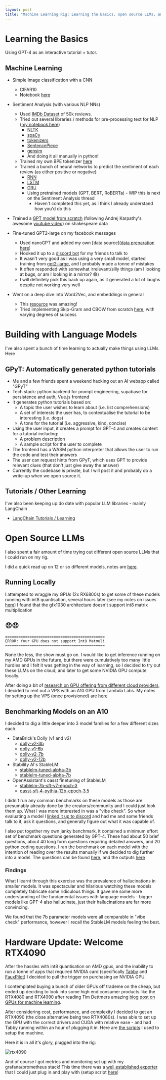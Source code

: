 ```yaml
---
layout: post
title: "Machine Learning Rig: Learning the Basics, open source LLMs, and a hardware update"
---
```


# Learning the Basics

Using GPT-4 as an interactive tutorial + tutor.

## Machine Learning

* Simple Image classification with a CNN
    * CIFAR10
    * Notebook [here](https://github.com/jerome3o/pytorch-tut/blob/master/tut/image_recognition/conv_net.ipynb)
* Sentiment Analysis (with various NLP NNs)
    * Used [IMDb Dataset](https://www.kaggle.com/datasets/lakshmi25npathi/imdb-dataset-of-50k-movie-reviews) of 50k reviews.
    * Tried out several libraries / methods for pre-processing text for NLP ([my notebook here](https://github.com/jerome3o/pytorch-tut/blob/master/tut/sentiment_analysis/1_1_pre_processing_learning.ipynb))
        * [NLTK](https://www.nltk.org/)
        * [spaCy](https://spacy.io/)
        * [tokenizers](https://huggingface.co/docs/tokenizers/index)
        * [SentencePiece](https://github.com/google/sentencepiece)
        * [gensim](https://radimrehurek.com/gensim/)
        * And doing it all manually in python!
    * Trained my own BPE tokenizer [here](https://github.com/jerome3o/pytorch-tut/blob/master/tut/sentiment_analysis/1_2_tokenizer.ipynb)
    * Trained a bunch of neural networks to predict the sentiment of each review (as either positive or negative)
        * [RNN](https://github.com/jerome3o/pytorch-tut/blob/master/tut/sentiment_analysis/2_1_rnn.ipynb)
        * [LSTM](https://github.com/jerome3o/pytorch-tut/blob/master/tut/sentiment_analysis/2_2_lstm.ipynb)
        * [GRU](https://github.com/jerome3o/pytorch-tut/blob/master/tut/sentiment_analysis/2_3_gru.ipynb)
        * Using pretrained models (GPT, BERT, RoBERTa) - WIP this is next on the Sentiment Analysis thread
            * Haven't completed this yet, as I think I already understand how you'd do this

* Trained a [GPT model from scratch](https://github.com/jerome3o/gpt_from_scratch/blob/master/tutorial/main.py) (following Andrej Karpathy's awesome [youtube video](https://www.youtube.com/watch?v=kCc8FmEb1nY)) on shakespeare data
* Fine-tuned GPT2-large on my facebook messages
    * Used nanoGPT and added my own [data source]([data preparation here](https://github.com/jerome3o/nanoGPT/blob/master/data/facebook/prepare.py))
    * Hooked it up to a [discord bot](https://github.com/jerome3o/nanoGPT/blob/ded1dbb8968057f68c19f3c11aae3ed4c4ca7d3a/sample.py#L129) for my friends to talk to
    * It wasn't very good as I was using a very small model, started training from [gpt2-large](https://huggingface.co/gpt2-large), and I probably made a tonne of mistakes
    * It often responded with somewhat irrelevant/silly things (am I looking at bugs, or am I looking in a mirror? 😅)
    * I will definitely pick this back up again, as it generated a lot of laughs despite not working very well
* Went on a deep dive into Word2Vec, and embeddings in general
    * This [resource](https://lena-voita.github.io/nlp_course/word_embeddings.html) was amazing!
    * Tried implementing Skip-Gram and CBOW from scratch [here](https://github.com/jerome3o/pytorch-tut/blob/master/tut/word2vec.ipynb), with varying degrees of success

# Building with Language Models

I've also spent a bunch of time learning to actually make things using LLMs. Here

## GPyT: Automatically generated python tutorials

* Me and a few friends spent a weekend hacking out an AI webapp called "GPyT"
* Tech stack: python backend for prompt engineering, supabase for persistence and auth, Vue.js frontend
* It generates python tutorials based on:
    * A topic the user wishes to learn about (i.e. list comprehensions)
    * A set of interests the user has, to contextualise the tutorial to be interesting (i.e. dogs)
    * A tone for the tutorial (i.e. aggressive, kind, concise)
* Using the user input, it creates a prompt for GPT-4 and creates content for a tutorial including:
    * A problem description
    * A sample script for the user to complete
* The frontend has a WASM python interpreter that allows the user to run the code and test their answers
* The user can request hints from GPyT, which uses GPT to provide relevant clues (that don't just give away the answer)
* Currently the codebase is private, but I will post it and probably do a write-up when we open source it.

## Tutorials / Other Learning

I've also been keeping up do date with popular LLM libraries - mainly LangChain

* [LangChain Tutorials / Learning](https://github.com/jerome3o/langchain-tut)

# Open Source LLMs

I also spent a fair amount of time trying out different open source LLMs that I could run on my rig.

I did a quick read up on 12 or so different models, notes are [here](https://github.com/jerome3o/pytorch-tut/blob/master/llms/README.md).

## Running Locally

I attempted to wraggle my GPUs (2x RX6800s) to get some of these models running with int8 quantisation, several hours later (see my notes on issues [here](https://github.com/jerome3o/pytorch-tut/blob/master/llms/quantization/README.md)) I found that the gfx1030 architecture doesn't support int8 matrix multiplication

## 😞😞

```log
=============================================
ERROR: Your GPU does not support Int8 Matmul!
=============================================
```

None the less, the show must go on. I would like to get inference running on my AMD GPUs in the future, but there were cumulatively too many little hurdles and I felt it was getting in the way of learning, so I decided to try out these LLMs on the cloud, and later to get some NVIDIA GPU compute locally.

After doing a bit of [research on GPU offering from different cloud providers](https://github.com/jerome3o/pytorch-tut/blob/master/cloud_gpus/README.md), I decided to rent out a VPS with an A10 GPU from Lambda Labs. My notes for setting up the VPS (once provisioned) are [here](https://github.com/jerome3o/pytorch-tut/blob/master/cloud_gpus/1_lambda_labs.md)

## Benchmarking Models on an A10

I decided to dig a little deeper into 3 model families for a few different sizes each

* DataBrick's Dolly (v1 and v2)
    * [dolly-v2-3b](https://huggingface.co/databricks/dolly-v2-3b)
    * [dolly-v1-6b](https://huggingface.co/databricks/dolly-v1-6b)
    * [dolly-v2-7b](https://huggingface.co/databricks/dolly-v2-7b)
    * [dolly-v2-12b](https://huggingface.co/databricks/dolly-v2-12b)
* Stability AI's StableLM
    * [stablelm-tuned-alpha-3b](https://huggingface.co/StabilityAI/stablelm-tuned-alpha-3b)
    * [stablelm-tuned-alpha-7b](https://huggingface.co/StabilityAI/stablelm-tuned-alpha-7b)
* OpenAssistant's oasst finetuning of StableLM
    * [stablelm-7b-sft-v7-epoch-3](https://huggingface.co/OpenAssistant/stablelm-7b-sft-v7-epoch-3)
    * [oasst-sft-4-pythia-12b-epoch-3.5](https://huggingface.co/OpenAssistant/oasst-sft-4-pythia-12b-epoch-3.5)

I didn't run any common benchmarks on these models as those are presumably already done by the creators/community and I could just look them up. What I was more interested in was a "vibe check". So when evaluating a model I [linked it up to discord](https://github.com/jerome3o/pytorch-tut/blob/master/llms/discord_bot.py) and had me and some friends talk to it, ask it questions, and generally figure out what it was capable of.

I also put together my own janky benchmark, it contained a minimum effort set of benchmark questions generated by GPT-4. These had about 50 brief questions, about 40 long form questions requiring detailed answers, and 20 python coding questions. I ran the benchmark on each model with the intention of reading over the results manually if we decided to dig further into a model. The questions can be found [here](https://github.com/jerome3o/pytorch-tut/blob/master/llms/testing/benchmark_prompts.py), and the outputs [here](https://github.com/jerome3o/pytorch-tut/blob/master/llms/testing/run_benchmarks.py)

### Findings

What I learnt through this exercise was the prevalence of hallucinations in smaller models. It was spectacular and hilarious watching these models completely fabricate some ridiculous things. It gave me some more understanding of the fundamental issues with language models - bigger models like GPT-4 also hallucinate, just their hallucinations are far more convincing.

We found that the 7b parameter models were all comparable in "vibe check" performance, however I recall the StableLM models feeling the best.

# Hardware Update: Welcome RTX4090

After the hassles with int8 quantisation on AMD gpus, and the inability to run a tonne of apps that required NVIDIA card (specifically [Tabby](https://github.com/TabbyML/tabby) and [FauxPilot](https://github.com/fauxpilot/fauxpilot)) I decided to pull the trigger on purchasing an NVIDIA GPU.

I contemplated buying a bunch of older GPUs off trademe on the cheap, but ended up deciding to look into some high end consumer products like the RTX4080 and RTX4090 after reading Tim Dettmers amazing [blog post on GPUs for machine learning](https://timdettmers.com/2023/01/30/which-gpu-for-deep-learning/).

After considering cost, performance, and complexity I decided to get an RTX4090 (the close alternative being two RTX4080s). I was able to set up the GPU with the correct drivers and CUDA with relative ease - and had Tabby running within an hour of plugging it in. Here are [the scripts](https://github.com/jerome3o/pytorch-tut/blob/master/setup/cuda.sh) I used to setup the machine.

Here it is in all it's glory, plugged into the rig:

![rtx4090](/projects/assets/mlrig_learning/rtx4090.jpg)

And of course I got metrics and monitoring set up with my grafana/prometheus stack! This time there was a [well established exporter](https://github.com/utkuozdemir/nvidia_gpu_exporter/) that I could just plug in and play with (setup script [here](https://github.com/jerome3o/pytorch-tut/blob/master/setup/prom.sh))
